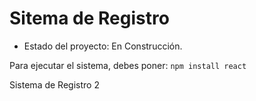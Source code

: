 <h1> Sitema de Registro</h1>

- Estado del proyecto: En Construcción.

Para ejecutar el sistema, debes poner:
```npm install react```

Sistema de Registro 2

